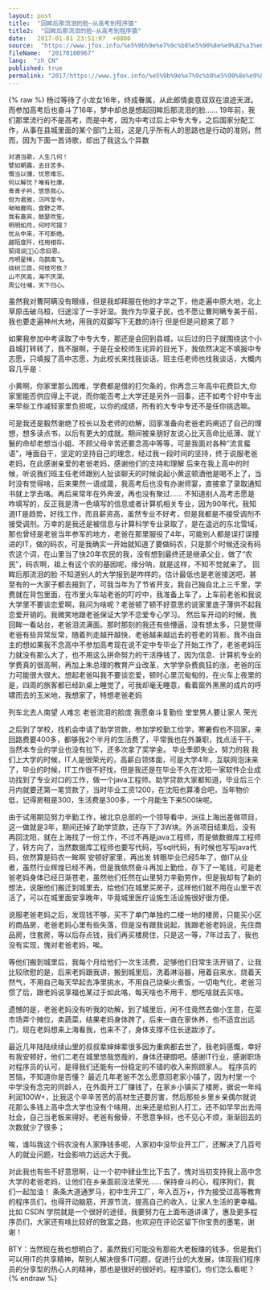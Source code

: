 ```yaml
---
layout: post
title:  "回眸后那流泪的脸–从高考到程序猿"
title2:  "回眸后那流泪的脸–从高考到程序猿"
date:   2017-01-01 23:51:07  +0800
source:  "https://www.jfox.info/%e5%9b%9e%e7%9c%b8%e5%90%8e%e9%82%a3%e6%b5%81%e6%b3%aa%e7%9a%84%e8%84%b8-%e4%bb%8e%e9%ab%98%e8%80%83%e5%88%b0%e7%a8%8b%e5%ba%8f%e7%8c%bf.html"
fileName:  "20170100967"
lang:  "zh_CN"
published: true
permalink: "2017/https://www.jfox.info/%e5%9b%9e%e7%9c%b8%e5%90%8e%e9%82%a3%e6%b5%81%e6%b3%aa%e7%9a%84%e8%84%b8-%e4%bb%8e%e9%ab%98%e8%80%83%e5%88%b0%e7%a8%8b%e5%ba%8f%e7%8c%bf.html"
---
```

{% raw %}
杨过等待了小龙女16年，终成眷属，从此郎情妾意双双在浪迹天涯。而参加高考后也奋斗了16年，梦中却总是想起回眸后那流泪的脸…… 
19年前，我们那里流行的不是高考，而是中考，因为中考过后上中专大专，之后国家分配工作，从事在县城里面的某个部门上班，这是几乎所有人的思路也是行动的准则，然而，因为下面一首诗歌，却出了我这么个异数

    对酒当歌，人生几何！
    譬如朝露，去日苦多。
    慨当以慷，忧思难忘。
    何以解忧？唯有杜康。
    青青子衿，悠悠我心。
    但为君故，沉吟至今。
    呦呦鹿鸣，食野之苹。
    我有嘉宾，鼓瑟吹笙。
    明明如月，何时可掇？
    忧从中来，不可断绝。
    越陌度阡，枉用相存。
    契阔谈，心念旧恩。
    月明星稀，乌鹊南飞。
    绕树三匝，何枝可依？
    山不厌高，海不厌深。
    周公吐哺，天下归心。
    

虽然我对曹阿瞒没有眼缘，但是我却拜服在他的才华之下，他走遍中原大地，北上草原击破乌桓，归途淫了一手好湿。我作为华夏子民，也不愿让曹阿瞒专美于前，我也要走遍神州大地，用我的双脚写下无数的诗行 
但是但是问题来了耶？

如果我参加中考读取了中专大专，那还是会回到县城，以后过的日子就围绕这个小县城打转转了，我不服啊，于是在全校师生诧异的目光下，我依然决定不填报中专志愿，只填报了高中志愿，为此校长来找我谈话，班主任老师也找我谈话，大概内容几乎是：

小黄啊，你家里那么困难，学费都是借的打欠条的，你再念三年高中花费巨大,你家里能否供应得上不说，而你能否考上大学还是另外一回事，还不如考个好中专出来早些工作减轻家里负担呢，以你的成绩，所有的大专中专还不是任你挑选嘛。

可是我还是毅然谢绝了校长以及老师的劝解，回家准备向老爸老妈阐述了自己的理想，想多读点书，以后有更大的成就。期间被亲朋好友说心比天高命比纸薄、就丫鬟的命却老想当小姐、不顾父母辛苦还要念高中等等，可是我面对各种“流言蜚语”，唾面自干，坚定的坚持自己的理念，经过我一段时间的坚持，终于说服老爸老妈，在此感谢亲爱的老爸老妈，感谢他们的支持和理解 
后来在我上高中的时候，听说我们班主任老师跟别人扯谈聊天的时候说起小黄这顿酒他是喝不上了，当时没有觉得啥，后来果然一语成箴，我高考后也没有办谢师宴，直接拿了录取通知书就上学去咯。再后来常年在外奔波，再也没有聚过…… 
不知道别人高考志愿是咋填写的，反正我是清一色填写的信息或者计算机相关专业，因为90年代，我知道IT是趋势，好找工作，而且薪资高，虽然专业不好考，但是我都是不接受调剂不接受调剂。万幸的是我还是被信息与计算科学专业录取了，是在遥远的东北雪域，那也曾经是老爸当年参军的地方，老爸在那里服役了4年，可能别人都是误打误撞进的IT，做的码农，可是我确实一开始就知道了要做码农，只是那个时候还没有码农这个词，在山里当了快20年农民的我，没有想到最终还是继承父业，做了“农民”，码农啊，祖上有这个农的基因呢，缘分呐，就是这样，不知不觉就来了。 
回眸后那流泪的脸 
不知道别人的大学报到是咋样的，估计最低也是老爸接送吧，甚至有的一大家子都去报到了，可我当年为了节省开支，我自己独自北上三千里，学费就在背包里面，在市里火车站老爸的叮咛中，我准备上车了，上车前老爸和我说大学里不要谈恋爱啊，我问为啥呢？老爸顿了顿不好意思的说家里底子薄供不起我恋爱开销的。我微笑地跟老爸保证大学不恋爱专心学习。
然后车开动的时候，我回眸一看站台，老爸泪流满面。那时那刻的我还有些懵逼，没有想太多，只是觉得老爸有些异常反常，随着列走越开越快，老爸越来越远去的苍老的背影，我不由自主的想如果我不念高中不参加高考现在说不定中专毕业了开始工作了，老爸老妈压力就没有那么大了，也不用这么拼命努力的干活挣钱了，因为信息、计算机专业的学费真的很高啊，再加上朱总理的教育产业改革，大学学杂费疯狂的涨，老爸的压力可能很大很大。想起老爸叫我不要谈恋爱，顿时心里沉甸甸的，在火车上夜里的是，四周的旅客都已经趴桌上睡觉了，可我却毫无睡意，看着窗外黑黑的成片的呼啸而去的玉米地，我想家了，特想老爸老妈

列车北去人南望
人难忘
老爸流泪的脸庞
我愿奋斗复勤俭
堂堂男人要让家人
荣光

之后到了学校，找机会申请了助学贷款，参加学校勤工俭学，寒暑假也不回家，来回路费要400多，都够我2个半月的生活费了，平常我也在外兼职，找点活干干。当然本专业的学业也没有拉下，还多次拿了奖学金。 
毕业季即失业，努力的我 
我们上大学的时候，IT人是很荣光的，高薪白领体面，可是大学4年，互联网泡沫来了，毕业的时候，IT工作很不好找，但是我还是在毕业不久在沈阳一家软件企业成功找到了专业对口的工作，做一个java工程师。助学贷款大家都知道，毕业后三个月内就要还第一笔贷款了，当时毕业工资1200，在沈阳也算凑合吧，当年物价低，记得房租是300，生活费是300多，一个月能生下来500块呢。

由于试用期见努力辛勤工作，被北京总部的一个领导看中，派往上海出差做项目，这一做就是3年，期间还掉了助学贷款，还存下了3W块。外派项目结束后，没有再回沈阳，就在上海找了一份工作，不过不再是java工程师，而是做数据库工程师了，转方向了，当然数据库工程师也要写代码，写sql代码，有时候也写写java代码，依然算是码农一眸啊 
安顿好家里，再出发 
转眼毕业已经5年了，做IT从业者，虽然行业辉煌已经不再，但是我依然奋斗再加上勤俭，存下了一笔钱，可是老爸老妈身体已经日渐苍老，虽然他们任然在山里努力辛勤劳作，但是我却有了新的想法，说服他们搬迁到城里去，给他们在城里买房子，这样他们就不用在山里干农活了，可以在城里面安享晚年，毕竟城里医疗设施生活设施很好很方便。

说服老爸老妈之后，发现钱不够，买不了单门单独的二楼一地的楼房，只能买小区的商品房，老爸老妈心里有些失落，但是没有跟我说起，我跟老爸老妈说，先住商品房，住套房，等以后存点钱，我们再买楼房住，只是这一等，7年过去了，我也没有实现，愧对老爸老妈，唉。

等他们搬到城里后，我每个月给他们一次生活费，足够他们日常生活开销了，让我比较欣慰的是，后来老妈跟我讲，搬到城里后，洗着淋浴器，用着自来水，烧着天然气，不用自己每天早起去净里挑水，不用自己烧柴火煮饭，一切电气化，老爸习惯了后，跟老妈说享福也某过于如此咯，每天啥也不用干，想吃啥就去买啥。

遗憾的是，老爸老妈没有听我的劝解，到了城里后，闲不住竟然去做小生意，在菜市场弄个摊位，卖蔬菜，结果老妈身体跨了，后来一直在家休养，也不适宜出远门，现在老妈想来上海看我，也来不了，身体支撑不住长途跋涉了。

最近几年陆陆续续山里的叔叔辈婶婶辈很多因为重病都去世了，我老妈感慨，幸好有我安顿好，他们二老在城里悠哉悠哉的，身体还硬朗吧。感谢IT行业，感谢职场对程序员的认可，是得我们还能有一份稳定的不错的收入来照顾家人。 
程序员的苦恼，不知道你是否懂？
最近几年老爸不怎么愿意回老家小镇了，因为村里一个中学没有念完的同龄人，在外面开工厂赚钱了，在家乡小镇买了楼房，据说一年纯利润100W+，比我这个辛辛苦苦的高材生还要厉害，然后那些乡里乡亲偶尔就说花那么多钱上高中念大学也没有个啥用，出来还是给别人打工，还不如早早出去闯社会，自己当老板来得好。老爸有傲骨，不愿意争辩，也不见心不烦，渐渐回去的次数就少了很多；

唉，谁叫我这个码农没有人家挣钱多呢，人家初中没毕业开工厂，还解决了几百号人的就业问题，社会影响力远远大于我。

对此我也有些不好意思啊，让一个初中肄业生比下去了，愧对当初支持我上高中念大学的老爸老妈，让他们在乡亲面前没法荣光…… 
保持奋斗的心，程序狗们，我们一起加油！
条条大道通罗马，初中生开工厂，年入百万+，作为接受过高等教育的程序员们，也得开动脑筋，开源节流，提高自己的收入，让家人生活的更幸福。比如 CSDN 学院就是一个很好的途径，我要努力在上面布道讲课了，惠及更多程序员们，大家还有啥比较好的致富之路，也欢迎在评论区留下你宝贵的墨笔，谢谢！

BTY：当然现在我也想明白了，虽然我们可能没有那些大老板赚的钱多，但是我们可以用IT的共享精神，帮别人解决很多IT问题，促进行业的大发展，体现我们程序员的分享型的热心人的精神，那也是很好的很好的。程序猿们，你们怎么看呢？
{% endraw %}